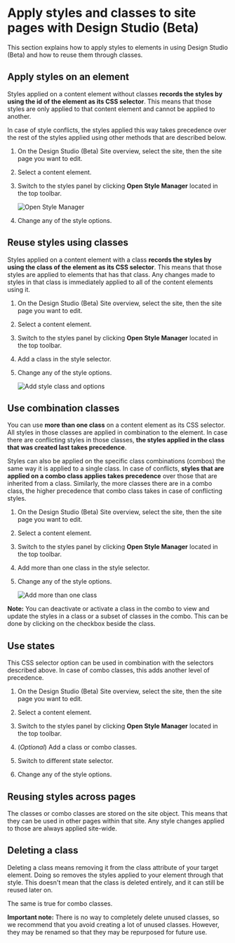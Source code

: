 # Apply styles and classes to site pages with Design Studio \(Beta\)

This section explains how to apply styles to elements in using Design Studio \(Beta\) and how to reuse them through classes.

## Apply styles on an element

Styles applied on a content element without classes **records the styles by using the id of the element as its CSS selector**. This means that those styles are only applied to that content element and cannot be applied to another.

In case of style conflicts, the styles applied this way takes precedence over the rest of the styles applied using other methods that are described below.

1.  On the Design Studio \(Beta\) Site overview, select the site, then the site page you want to edit.
2.  Select a content element.
3.  Switch to the styles panel by clicking **Open Style Manager** located in the top toolbar.

    ![Open Style Manager](../images/Click%20Style%20Manager.png "Select Open Style Manager")

4.  Change any of the style options.

## Reuse styles using classes

Styles applied on a content element with a class **records the styles by using the class of the element as its CSS selector**. This means that those styles are applied to elements that has that class. Any changes made to styles in that class is immediately applied to all of the content elements using it.

1.  On the Design Studio \(Beta\) Site overview, select the site, then the site page you want to edit.
2.  Select a content element.
3.  Switch to the styles panel by clicking **Open Style Manager** located in the top toolbar.
4.  Add a class in the style selector.
5.  Change any of the style options.

    ![Add style class and options](../images/Add%20style%20and%20options.png "Add style class and options")


## Use combination classes

You can use **more than one class** on a content element as its CSS selector. All styles in those classes are applied in combination to the element. In case there are conflicting styles in those classes, **the styles applied in the class that was created last takes precedence**.

Styles can also be applied on the specific class combinations \(combos\) the same way it is applied to a single class. In case of conflicts, **styles that are applied on a combo class applies takes precedence** over those that are inherited from a class. Similarly, the more classes there are in a combo class, the higher precedence that combo class takes in case of conflicting styles.

1.  On the Design Studio \(Beta\) Site overview, select the site, then the site page you want to edit.
2.  Select a content element.
3.  Switch to the styles panel by clicking **Open Style Manager** located in the top toolbar.
4.  Add more than one class in the style selector.
5.  Change any of the style options.

    ![Add more than one class](../images/Add%20more%20than%20one%20class.png "Add more than one class")


**Note:** You can deactivate or activate a class in the combo to view and update the styles in a class or a subset of classes in the combo. This can be done by clicking on the checkbox beside the class.

## Use states

This CSS selector option can be used in combination with the selectors described above. In case of combo classes, this adds another level of precedence.

1.  On the Design Studio \(Beta\) Site overview, select the site, then the site page you want to edit.
2.  Select a content element.
3.  Switch to the styles panel by clicking **Open Style Manager** located in the top toolbar.
4.  \(*Optional*\) Add a class or combo classes.
5.  Switch to different state selector.

6.  Change any of the style options.


## Reusing styles across pages

The classes or combo classes are stored on the site object. This means that they can be used in other pages within that site. Any style changes applied to those are always applied site-wide.

## Deleting a class

Deleting a class means removing it from the class attribute of your target element. Doing so removes the styles applied to your element through that style. This doesn't mean that the class is deleted entirely, and it can still be reused later on.

The same is true for combo classes.

**Important note:** There is no way to completely delete unused classes, so we recommend that you avoid creating a lot of unused classes. However, they may be renamed so that they may be repurposed for future use.

